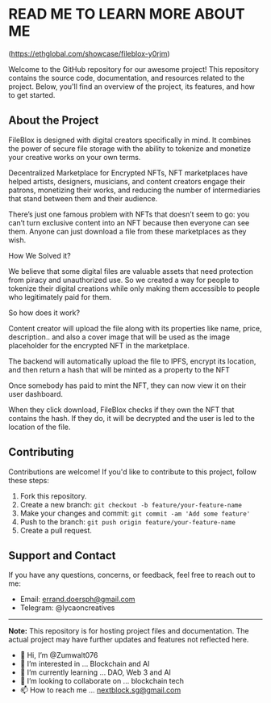 # READ ME TO LEARN MORE ABOUT ME

(https://ethglobal.com/showcase/fileblox-y0rjm)

Welcome to the GitHub repository for our awesome project! This repository contains the source code, documentation, and resources related to the project. 
Below, you'll find an overview of the project, its features, and how to get started.

## About the Project

FileBlox is designed with digital creators specifically in mind. It combines the power of secure file storage with the ability to tokenize and monetize your creative works on your own terms.

Decentralized Marketplace for Encrypted NFTs,
NFT marketplaces have helped artists, designers, musicians, and content creators engage their patrons, monetizing their works, and reducing the number of intermediaries that stand between them and their audience.

There’s just one famous problem with NFTs that doesn’t seem to go: you can’t turn exclusive content into an NFT because then everyone can see them. Anyone can just download a file from these marketplaces as they wish.

How We Solved it?

We believe that some digital files are valuable assets that need protection from piracy and unauthorized use. So we created a way for people to tokenize their digital creations while only making them accessible to people who legitimately paid for them.

So how does it work?

Content creator will upload the file along with its properties like name, price, description.. and also a cover image that will be used as the image placeholder for the encrypted NFT in the marketplace.

The backend will automatically upload the file to IPFS, encrypt its location, and then return a hash that will be minted as a property to the NFT

Once somebody has paid to mint the NFT, they can now view it on their user dashboard.

When they click download, FileBlox checks if they own the NFT that contains the hash. If they do, it will be decrypted and the user is led to the location of the file.

## Contributing

Contributions are welcome! If you'd like to contribute to this project, follow these steps:

1. Fork this repository.
2. Create a new branch: `git checkout -b feature/your-feature-name`
3. Make your changes and commit: `git commit -am 'Add some feature'`
4. Push to the branch: `git push origin feature/your-feature-name`
5. Create a pull request.

## Support and Contact

If you have any questions, concerns, or feedback, feel free to reach out to me:

- Email: errand.doersph@gmail.com
- Telegram: @lycaoncreatives

---

**Note:** This repository is for hosting project files and documentation. The actual project may have further updates and features not reflected here.
- 👋 Hi, I’m @Zumwalt076
- 👀 I’m interested in ... Blockchain and AI
- 🌱 I’m currently learning ... DAO, Web 3 and AI
- 💞️ I’m looking to collaborate on ... blockchain tech
- 📫 How to reach me ... nextblock.sg@gmail.com

<!---

About Me
Hey there! I'm Zumwalt076, a passionate learner and aspiring venture development firm. I'm excited to share my journey and projects with you on GitHub. I have a strong drive to make a positive social impact through my work. Currently, I'm focusing on learning Figma and building projects that contribute to solve problems in our society.

Skills and Interests
Figma: I am actively learning and improving my skills in Figma. I enjoy exploring its powerful features and creating visually appealing designs. I just used this once and during fileblox only!
Social Impact: I believe in the power of technology to bring about positive change. I am dedicated to using my skills to build projects that make a meaningful impact on society.
Public Speaking
Interpersonal skills
Leadership
Management skills
Solution-Oriented
Transferable skills
Stable Emotional Quotient
Public Relations

Projects

Here are some of the projects I have worked on:

Project Name: Errand Doers PH - You can take research on Facebook how it works

Project Name #2: El Lote PH - a food brand that tries to be a go-to food place for a To Go business concept.

Project Name #3: Our Cuisina - a ghost kitchen concept to help food brands scale  while minimizing their capital risk

Project Name #4: Next Block - NextBlock draws its inspiration from the very essence of blockchain – a continuous chain of progress across diverse technologies. Just as each validated transaction forms a block in the digital world, Next Block stands as the vital link propelling the future of emerging technologies such as Blockchain, Artificial Intelligence, Internet of Things, Web 3, and various technologies.

As an Events Management Company specializing in the Tech Space, Next Block serves as the nucleus for visionaries, thought leaders, developers, investors, and enthusiasts across the AI, blockchain, and emerging technologies communities. In this dynamic and ever-evolving landscape, we believe in the power of collaboration. Next Block is the platform where ideas, innovations, and opportunities converge, creating a thriving ecosystem that accelerates the true potential of these technologies.

Learning Journey
I'm currently in a phase where I can quickly absorb and process large amounts of information. I'm eager to expand my knowledge and gain a deeper understanding of coding concepts. I may not know everything yet, but I'm always ready to tackle new challenges and learn from experienced developers.

Zumwalt076/Zumwalt076 is a ✨ special ✨ repository because its `README.md` (this file) appears on your GitHub profile.
You can click the Preview link to take a look at your changes.
--->
